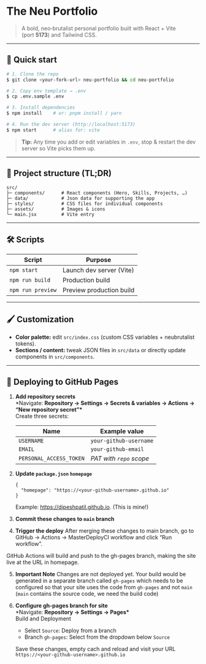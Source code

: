 # The Neu Portfolio

> A bold, neo‑brutalist personal portfolio built with React + Vite (port **5173**) and Tailwind CSS.

---

## 🚀 Quick start

```bash
# 1. Clone the repo
$ git clone <your‑fork‑url> neu‑portfolio && cd neu‑portfolio

# 2. Copy env template → .env
$ cp .env.sample .env

# 3. Install dependencies
$ npm install    # or: pnpm install / yarn

# 4. Run the dev server (http://localhost:5173)
$ npm start      # alias for: vite
```

> **Tip:** Any time you add or edit variables in `.env`, stop & restart the dev server so Vite picks them up.

---

## 📂 Project structure (TL;DR)

```
src/
├─ components/      # React components (Hero, Skills, Projects, …)
├─ data/            # Json data for supporting the app
├─ styles/          # CSS files for individual components
├─ assets/          # Images & icons
└─ main.jsx         # Vite entry
```

---

## 🛠 Scripts

| Script            | Purpose                  |
| ----------------- | ------------------------ |
| `npm start`       | Launch dev server (Vite) |
| `npm run build`   | Production build         |
| `npm run preview` | Preview production build |

---

## 🖌 Customization

- **Color palette:** edit `src/index.css` (custom CSS variables + neubrutalist tokens).
- **Sections / content:** tweak JSON files in `src/data` or directly update components in `src/components`.

---

## 🚢 Deploying to GitHub Pages

1. **Add repository secrets**  
   \*Navigate: **Repository → Settings → Secrets & variables → Actions → “New repository secret”\***  
   Create three secrets:

   | Name                    | Example value           |
   | ----------------------- | ----------------------- |
   | `USERNAME`              | `your‑github‑username`  |
   | `EMAIL`                 | `your‑github‑email`     |
   | `PERSONAL_ACCESS_TOKEN` | _PAT with `repo` scope_ |

2. **Update `package.json` `homepage`**

   ```jsonc
   {
     "homepage": "https://<your‑github‑username>.github.io"
   }
   ```

   Example: https://dipeshpatil.github.io. (This is mine!)

3. **Commit these changes to `main` branch**

4. **Trigger the deploy**
   After merging these changes to main branch, go to GitHub → Actions → MasterDeployCI workflow and click “Run workflow”.

GitHub Actions will build and push to the gh-pages branch, making the site live at the URL in homepage.

5. **Important Note**
   Changes are not deployed yet. Your build would be generated in a separate branch called `gh-pages` which needs to be configured so that your site uses the code from `gh-pages` and not `main` (`main` contains the source code, we need the build code)

6. **Configure gh-pages branch for site**  
   \*Navigate: **Repository → Settings → Pages\***  
    Build and Deployment

   - Select `Source`: Deploy from a branch
   - Branch `gh-pages`: Select from the dropdown below `Source`

   Save these changes, empty cach and reload and visit your URL `https://<your‑github‑username>.github.io`
